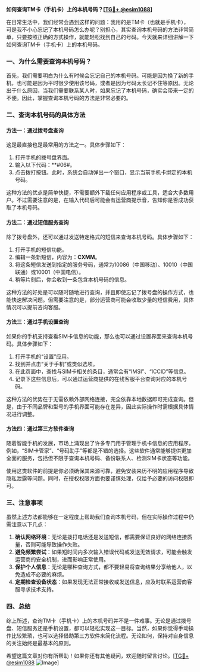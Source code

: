 **如何查询TM卡（手机卡）上的本机号码？[[TG💪+ @esim1088](https://t.me/s/esim1088)]**

在日常生活中，我们经常会遇到这样的问题：我用的是TM卡（也就是手机卡），可是我不小心忘记了本机号码怎么办呢？别担心，其实查询本机号码的方法非常简单，只要按照正确的方式操作，就能轻松找到自己的号码。今天就来详细讲解一下如何查询TM卡（手机卡）上的本机号码。

### 一、为什么需要查询本机号码？

首先，我们需要明白为什么有时候会忘记自己的本机号码。可能是因为换了新的手机，也可能是因为平时很少使用该号码，或者是因为号码太长记不住等原因。无论出于什么原因，当我们需要联系某人时，如果忘记了本机号码，确实会带来一定的不便。因此，掌握查询本机号码的方法是非常必要的。

### 二、查询本机号码的具体方法

#### 方法一：通过拨号盘查询

这是最直接也是最常用的方法之一。具体步骤如下：

1. 打开手机的拨号盘界面。
2. 输入以下代码：**#06#。
3. 点击拨打按钮。此时，系统会自动弹出一个窗口，显示当前手机卡绑定的本机号码。

这种方法的优点是简单快捷，不需要额外下载任何应用程序或工具，适合大多数用户。不过需要注意的是，在输入代码后可能会有运营商提示音，告知你是否成功获取了本机号码。

#### 方法二：通过短信服务查询

除了拨号盘外，还可以通过发送特定格式的短信来查询本机号码。具体步骤如下：

1. 打开手机的短信功能。
2. 编辑一条新短信，内容为：**CXMM**。
3. 将这条短信发送到指定的服务号码，通常为10086（中国移动）、10010（中国联通）或10001（中国电信）。
4. 稍等片刻后，你会收到一条包含本机号码的信息。

这种方法的好处是可以随时随地进行查询，并且即使忘记了拨号盘的操作方式，也能快速解决问题。但需要注意的是，部分运营商可能会收取少量的短信费用，具体情况可以提前咨询客服。

#### 方法三：通过手机设置查询

如果你的手机支持查看SIM卡信息的功能，那么也可以通过设置界面来查询本机号码。具体步骤如下：

1. 打开手机的“设置”应用。
2. 找到并点击“关于手机”或类似选项。
3. 在此页面中，查找与SIM卡相关的条目，通常会有“IMSI”、“ICCID”等信息。
4. 记录下这些信息后，可以通过运营商提供的在线客服平台查询对应的本机号码。

这种方法的优势在于无需依赖外部网络连接，完全依靠本地数据即可完成查询。但是，由于不同品牌和型号的手机界面可能存在差异，因此实际操作时需根据具体情况进行调整。

#### 方法四：通过第三方软件查询

随着智能手机的发展，市场上涌现出了许多专门用于管理手机卡信息的应用程序。例如，“SIM卡管家”、“号码助手”等都是不错的选择。这些软件通常能够提供更加全面的服务，包括但不限于查询本机号码、备份联系人、检测SIM卡状态等功能。

使用这类软件的前提是你必须确保其来源可靠，避免安装来历不明的应用程序导致隐私泄露等问题。同时，在授权权限方面也要谨慎处理，仅给予必要的访问权限即可。

### 三、注意事项

虽然上述方法都能够在一定程度上帮助我们查询本机号码，但在实际操作过程中仍需注意以下几点：

1. **确认网络环境**：无论是拨打电话还是发送短信，都需要保证良好的网络连接质量，否则可能导致操作失败。
2. **避免频繁尝试**：如果短时间内多次输入错误代码或发送无效请求，可能会触发运营商的安全机制，进而影响正常使用。
3. **保护个人信息**：无论是哪种查询方式，都不要轻易将查询结果分享给他人，以免造成不必要的麻烦。
4. **定期检查设备状态**：如果发现无法正常接收或发送信息，应及时联系运营商客服寻求技术支持。

### 四、总结

综上所述，查询TM卡（手机卡）上的本机号码并不是一件难事。无论是通过拨号盘、短信服务还是手机设置，都可以轻松实现这一目标。当然，如果你觉得手动操作比较繁琐，也可以选择借助第三方软件来简化流程。无论如何，保持对自身信息的关注始终是最基本的原则。

希望这篇文章对你有所帮助！如果你还有其他疑问，欢迎随时留言讨论。[[TG💪+ @esim1088](https://t.me/s/esim1088) ![Image](https://i.postimg.cc/4NQfJmqS/Snipaste-2025-05-13-00-14-12.png)]